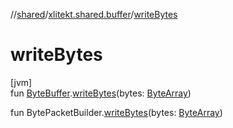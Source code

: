 //[shared](../../index.md)/[xlitekt.shared.buffer](index.md)/[writeBytes](write-bytes.md)

# writeBytes

[jvm]\
fun [ByteBuffer](https://docs.oracle.com/javase/8/docs/api/java/nio/ByteBuffer.html).[writeBytes](write-bytes.md)(bytes: [ByteArray](https://kotlinlang.org/api/latest/jvm/stdlib/kotlin/-byte-array/index.html))

fun BytePacketBuilder.[writeBytes](write-bytes.md)(bytes: [ByteArray](https://kotlinlang.org/api/latest/jvm/stdlib/kotlin/-byte-array/index.html))

